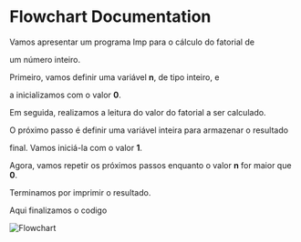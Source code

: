 # Flowchart Documentation
Vamos apresentar um programa Imp para o cálculo do fatorial de

um número inteiro.

Primeiro, vamos definir uma variável **n**, de tipo inteiro, e 

a inicializamos com o valor **0**.

Em seguida, realizamos a leitura do valor do fatorial a ser calculado.

O próximo passo é definir uma variável inteira para armazenar o resultado

final. Vamos iniciá-la com o valor **1**.

Agora, vamos repetir os próximos passos enquanto o valor **n** for maior que **0**.

Terminamos por imprimir o resultado.

Aqui finalizamos o codigo


![Flowchart](codigo_teste/teste.png)
